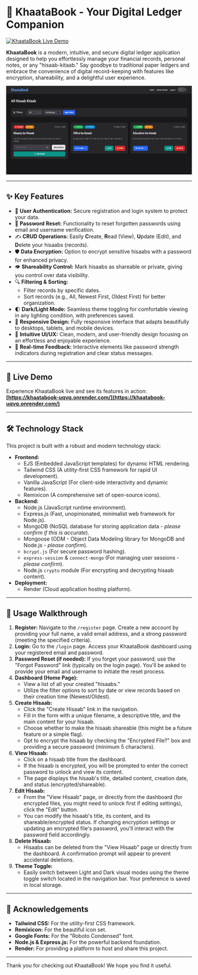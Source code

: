 # 📖 KhaataBook - Your Digital Ledger Companion

[![KhaataBook Live Demo](https://img.shields.io/badge/Live_Demo-Open_App-brightgreen?style=for-the-badge&logo=render)](https://khaatabook-uqvq.onrender.com/)

**KhaataBook** is a modern, intuitive, and secure digital ledger application designed to help you effortlessly manage your financial records, personal notes, or any "hisaab-kitaab." Say goodbye to traditional paper ledgers and embrace the convenience of digital record-keeping with features like encryption, shareability, and a delightful user experience.

![KhaataBook Screenshot Placeholder](./public/khaatabook-dashboard.png)

---

## ✨ Key Features

* 🔐 **User Authentication:** Secure registration and login system to protect your data.
* 🔑 **Password Reset:** Functionality to reset forgotten passwords using email and username verification.
* ✍️ **CRUD Operations:** Easily **C**reate, **R**ead (View), **U**pdate (Edit), and **D**elete your hisaabs (records).
* 🛡️ **Data Encryption:** Option to encrypt sensitive hisaabs with a password for enhanced privacy.
* 👁️ **Shareability Control:** Mark hisaabs as shareable or private, giving you control over data visibility.
* 🔍 **Filtering & Sorting:**
    * Filter records by specific dates.
    * Sort records (e.g., All, Newest First, Oldest First) for better organization.
* 🌓 **Dark/Light Mode:** Seamless theme toggling for comfortable viewing in any lighting condition, with preferences saved.
* 📱 **Responsive Design:** Fully responsive interface that adapts beautifully to desktops, tablets, and mobile devices.
* 📄 **Intuitive UI/UX:** Clean, modern, and user-friendly design focusing on an effortless and enjoyable experience.
* 💨 **Real-time Feedback:** Interactive elements like password strength indicators during registration and clear status messages.

---

## 🚀 Live Demo

Experience KhaataBook live and see its features in action:
**[https://khaatabook-uqvq.onrender.com/](https://khaatabook-uqvq.onrender.com/)**

---

## 🛠️ Technology Stack

This project is built with a robust and modern technology stack:

* **Frontend:**
    * EJS (Embedded JavaScript templates) for dynamic HTML rendering.
    * Tailwind CSS (A utility-first CSS framework for rapid UI development).
    * Vanilla JavaScript (For client-side interactivity and dynamic features).
    * Remixicon (A comprehensive set of open-source icons).
* **Backend:**
    * Node.js (JavaScript runtime environment).
    * Express.js (Fast, unopinionated, minimalist web framework for Node.js).
    * MongoDB (NoSQL database for storing application data - *please confirm if this is accurate*).
    * Mongoose (ODM - Object Data Modeling library for MongoDB and Node.js - *please confirm*).
    * `bcrypt.js` (For secure password hashing).
    * `express-session` & `connect-mongo` (For managing user sessions - *please confirm*).
    * Node.js `crypto` module (For encrypting and decrypting hisaab content).
* **Deployment:**
    * Render (Cloud application hosting platform).

---


## 🚀 Usage Walkthrough

1.  **Register:** Navigate to the `/register` page. Create a new account by providing your full name, a valid email address, and a strong password (meeting the specified criteria).
2.  **Login:** Go to the `/login` page. Access your KhaataBook dashboard using your registered email and password.
3.  **Password Reset (if needed):** If you forget your password, use the "Forgot Password" link (typically on the login page). You'll be asked to provide your email and username to initiate the reset process.
4.  **Dashboard (Home Page):**
    * View a list of all your created "hisaabs."
    * Utilize the filter options to sort by date or view records based on their creation time (Newest/Oldest).
5.  **Create Hisaab:**
    * Click the "Create Hisaab" link in the navigation.
    * Fill in the form with a unique filename, a descriptive title, and the main content for your hisaab.
    * Choose whether to make the hisaab shareable (this might be a future feature or a simple flag).
    * Opt to encrypt the hisaab by checking the "Encrypted File?" box and providing a secure password (minimum 5 characters).
6.  **View Hisaab:**
    * Click on a hisaab title from the dashboard.
    * If the hisaab is encrypted, you will be prompted to enter the correct password to unlock and view its content.
    * The page displays the hisaab's title, detailed content, creation date, and status (encrypted/shareable).
7.  **Edit Hisaab:**
    * From the "View Hisaab" page, or directly from the dashboard (for encrypted files, you might need to unlock first if editing settings), click the "Edit" button.
    * You can modify the hisaab's title, its content, and its shareable/encrypted status. If changing encryption settings or updating an encrypted file's password, you'll interact with the password field accordingly.
8.  **Delete Hisaab:**
    * Hisaabs can be deleted from the "View Hisaab" page or directly from the dashboard. A confirmation prompt will appear to prevent accidental deletions.
9.  **Theme Toggle:**
    * Easily switch between Light and Dark visual modes using the theme toggle switch located in the navigation bar. Your preference is saved in local storage.

---

## 🙏 Acknowledgements

* **Tailwind CSS:** For the utility-first CSS framework.
* **Remixicon:** For the beautiful icon set.
* **Google Fonts:** For the "Roboto Condensed" font.
* **Node.js & Express.js:** For the powerful backend foundation.
* **Render:** For providing a platform to host and share this project.

---

Thank you for checking out KhaataBook! We hope you find it useful.
